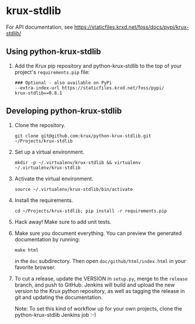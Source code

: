 # krux-stdlib

For API documentation, see
https://staticfiles.krxd.net/foss/docs/pypi/krux-stdlib/

## Using python-krux-stdlib

1.  Add the Krux pip repository and python-krux-stdlib to the top of
    your project's `requirements.pip` file:

        ### Optional - also available on PyPi
        --extra-index-url https://staticfiles.krxd.net/foss/pypi/
        krux-stdlib==0.8.1

## Developing python-krux-stdlib

1.  Clone the repository.

        git clone git@github.com:krux/python-krux-stdlib.git ~/Projects/krux-stdlib

2.  Set up a virtual environment.

        mkdir -p ~/.virtualenv/krux-stdlib && virtualenv ~/.virtualenv/krux-stdlib

3.  Activate the virtual environment.

        source ~/.virtualenv/krux-stdlib/bin/activate

4.  Install the requirements.

        cd ~/Projects/krux-stdlib; pip install -r requirements.pip

5.  Hack away! Make sure to add unit tests.

6.  Make sure you document everything. You can preview the generated
    documentation by running:

        make html

    in the `doc` subdirectory. Then open `doc/github/html/index.html`
    in your favorite browser.

7.  To cut a release, update the VERSION in `setup.py`, merge to the
    `release` branch, and push to GitHub. Jenkins will build and
    upload the new version to the Krux python repository, as well as
    tagging the release in git and updating the documentation.

    Note: To set this kind of workflow up for your own projects, clone
    the python-krux-stdlib Jenkins job :-)
